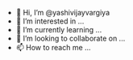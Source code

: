 - 👋 Hi, I’m @yashivijayvargiya
- 👀 I’m interested in ...
- 🌱 I’m currently learning ...
- 💞️ I’m looking to collaborate on ...
- 📫 How to reach me ...

<!---
yashivijayvargiya/yashivijayvargiya is a ✨ special ✨ repository because its `README.md` (this file) appears on your GitHub profile.
You can click the Preview link to take a look at your changes.
--->
